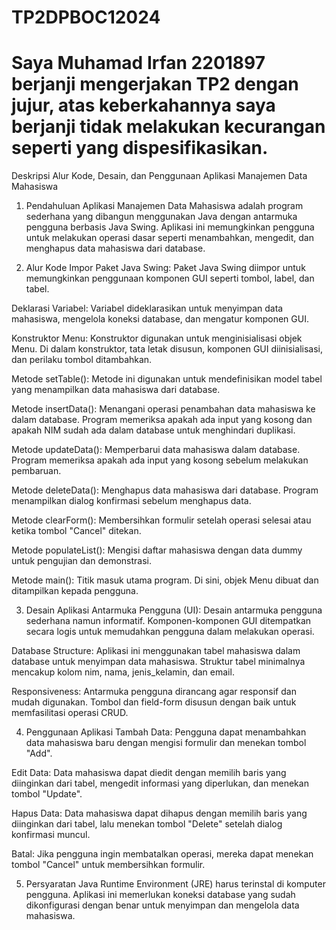 # TP2DPBOC12024
# Saya Muhamad Irfan 2201897 berjanji mengerjakan TP2 dengan jujur, atas keberkahannya saya berjanji tidak melakukan kecurangan seperti yang dispesifikasikan.

Deskripsi Alur Kode, Desain, dan Penggunaan Aplikasi Manajemen Data Mahasiswa
1. Pendahuluan
Aplikasi Manajemen Data Mahasiswa adalah program sederhana yang dibangun menggunakan Java dengan antarmuka pengguna berbasis Java Swing. Aplikasi ini memungkinkan pengguna untuk melakukan operasi dasar seperti menambahkan, mengedit, dan menghapus data mahasiswa dari database.

2. Alur Kode
Impor Paket Java Swing: Paket Java Swing diimpor untuk memungkinkan penggunaan komponen GUI seperti tombol, label, dan tabel.

Deklarasi Variabel: Variabel dideklarasikan untuk menyimpan data mahasiswa, mengelola koneksi database, dan mengatur komponen GUI.

Konstruktor Menu: Konstruktor digunakan untuk menginisialisasi objek Menu. Di dalam konstruktor, tata letak disusun, komponen GUI diinisialisasi, dan perilaku tombol ditambahkan.

Metode setTable(): Metode ini digunakan untuk mendefinisikan model tabel yang menampilkan data mahasiswa dari database.

Metode insertData(): Menangani operasi penambahan data mahasiswa ke dalam database. Program memeriksa apakah ada input yang kosong dan apakah NIM sudah ada dalam database untuk menghindari duplikasi.

Metode updateData(): Memperbarui data mahasiswa dalam database. Program memeriksa apakah ada input yang kosong sebelum melakukan pembaruan.

Metode deleteData(): Menghapus data mahasiswa dari database. Program menampilkan dialog konfirmasi sebelum menghapus data.

Metode clearForm(): Membersihkan formulir setelah operasi selesai atau ketika tombol "Cancel" ditekan.

Metode populateList(): Mengisi daftar mahasiswa dengan data dummy untuk pengujian dan demonstrasi.

Metode main(): Titik masuk utama program. Di sini, objek Menu dibuat dan ditampilkan kepada pengguna.

3. Desain Aplikasi
Antarmuka Pengguna (UI): Desain antarmuka pengguna sederhana namun informatif. Komponen-komponen GUI ditempatkan secara logis untuk memudahkan pengguna dalam melakukan operasi.

Database Structure: Aplikasi ini menggunakan tabel mahasiswa dalam database untuk menyimpan data mahasiswa. Struktur tabel minimalnya mencakup kolom nim, nama, jenis_kelamin, dan email.

Responsiveness: Antarmuka pengguna dirancang agar responsif dan mudah digunakan. Tombol dan field-form disusun dengan baik untuk memfasilitasi operasi CRUD.

4. Penggunaan Aplikasi
Tambah Data: Pengguna dapat menambahkan data mahasiswa baru dengan mengisi formulir dan menekan tombol "Add".

Edit Data: Data mahasiswa dapat diedit dengan memilih baris yang diinginkan dari tabel, mengedit informasi yang diperlukan, dan menekan tombol "Update".

Hapus Data: Data mahasiswa dapat dihapus dengan memilih baris yang diinginkan dari tabel, lalu menekan tombol "Delete" setelah dialog konfirmasi muncul.

Batal: Jika pengguna ingin membatalkan operasi, mereka dapat menekan tombol "Cancel" untuk membersihkan formulir.

5. Persyaratan
Java Runtime Environment (JRE) harus terinstal di komputer pengguna.
Aplikasi ini memerlukan koneksi database yang sudah dikonfigurasi dengan benar untuk menyimpan dan mengelola data mahasiswa.





